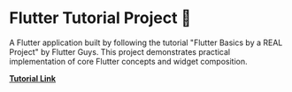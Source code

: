 # Flutter Tutorial Project 📱

A Flutter application built by following the tutorial "Flutter Basics by a REAL Project" by Flutter Guys. This project demonstrates practical implementation of core Flutter concepts and widget composition.

**[Tutorial Link](https://www.youtube.com/watch?v=D4nhaszNW4o)**
